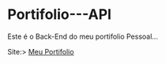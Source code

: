 # Portifolio---API
Este é o Back-End do meu portifolio Pessoal...

Site:> <a href="https://soudev.netlify.app/">Meu Portifolio</a>
